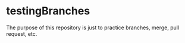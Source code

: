 # testingBranches
 
 The purpose of this repository is just to practice branches, merge, pull request, etc.
 
 
